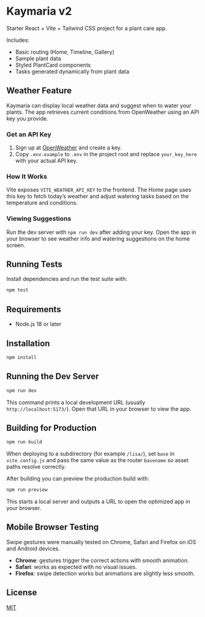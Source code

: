 # Kaymaria v2

Starter React + Vite + Tailwind CSS project for a plant care app.

Includes:
- Basic routing (Home, Timeline, Gallery)
- Sample plant data
- Styled PlantCard components
- Tasks generated dynamically from plant data


## Weather Feature

Kaymaria can display local weather data and suggest when to water
your plants. The app retrieves current conditions from OpenWeather
using an API key you provide.

### Get an API Key

1. Sign up at [OpenWeather](https://openweathermap.org/api) and create a key.
2. Copy `.env.example` to `.env` in the project root and replace `your_key_here`
   with your actual API key.

### How It Works

Vite exposes `VITE_WEATHER_API_KEY` to the frontend. The Home page uses
this key to fetch today’s weather and adjust watering tasks based on the
temperature and conditions.

### Viewing Suggestions

Run the dev server with `npm run dev` after adding your key. Open the
app in your browser to see weather info and watering suggestions on the
home screen.

## Running Tests

Install dependencies and run the test suite with:

```bash
npm test
```

## Requirements
- Node.js 18 or later

## Installation
```bash
npm install
```

## Running the Dev Server
```bash
npm run dev
```
This command prints a local development URL (usually `http://localhost:5173/`).
Open that URL in your browser to view the app.

## Building for Production
```bash
npm run build
```

When deploying to a subdirectory (for example `/lisa/`), set `base` in
`vite.config.js` and pass the same value as the router `basename` so asset paths
resolve correctly.

After building you can preview the production build with:
```bash
npm run preview
```
This starts a local server and outputs a URL to open the optimized app in your browser.

## Mobile Browser Testing

Swipe gestures were manually tested on Chrome, Safari and Firefox on iOS and Android devices.

- **Chrome**: gestures trigger the correct actions with smooth animation.
- **Safari**: works as expected with no visual issues.
- **Firefox**: swipe detection works but animations are slightly less smooth.


## License

[MIT](LICENSE)
